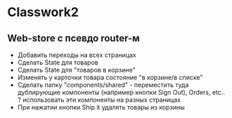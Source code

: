 # Classwork2
## Web-store с псевдо router-м

+ Добавить переходы на всех страницах
+ Сделать State для товаров
+ Сделать State для "товаров в корзине"
+ Изменять у карточки товара состояние "в корзине/в списке"
+ Сделать папку "components/shared" - переместить туда дублирующие компоненты (например кнопки Sign Out), Orders, etc.. ? использовать эти компоненты на разных страницах
+ При нажатии кнопки Ship it удалять товары из корзины